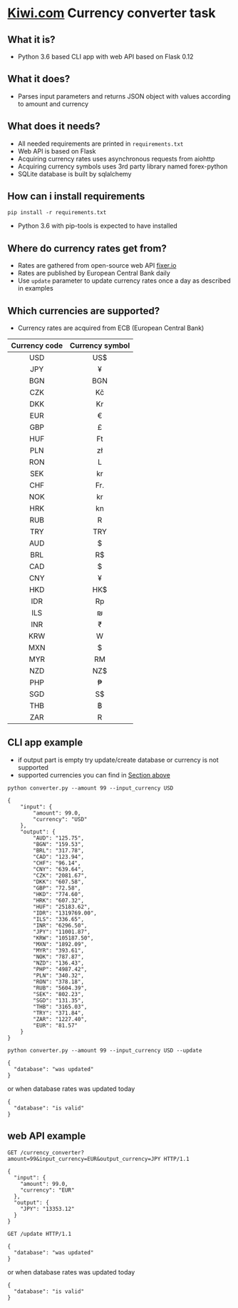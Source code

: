 [Kiwi.com] Currency converter task
===
## What it is?
- Python 3.6 based CLI app with web API based on Flask 0.12


## What it does?
- Parses input parameters and returns JSON object with values according to amount and currency

## What does it needs?
- All needed requirements are printed in ```requirements.txt```
- Web API is based on Flask
- Acquiring currency rates uses asynchronous requests from aiohttp
- Acquiring currency symbols uses 3rd party library named forex-python
- SQLite database is built by sqlalchemy

## How can i install requirements

`pip install -r requirements.txt`
- Python 3.6 with pip-tools is expected to have installed

## Where do currency rates get from?
- Rates are gathered from open-source web API [fixer.io]
- Rates are published by European Central Bank daily
- Use ```update``` parameter to update currency rates once a day as described in examples

## Which currencies are supported?
- Currency rates are acquired from ECB (European Central Bank)

| Currency code | Currency symbol |
| :------------:|:-------------:|
|USD | US$ |
| JPY| ¥ |
| BGN| BGN |
|CZK |  Kč|
| DKK| Kr |
| EUR| € |
| GBP| £ |
| HUF| Ft |
| PLN|  zł|
| RON| L |
| SEK| kr |
| CHF|  Fr.|
| NOK|kr|
| HRK| kn |
| RUB|  R|
| TRY|  TRY|
| AUD| $ |
| BRL|  R$|
| CAD| $ |
| CNY| ¥ |
| HKD| HK$ |
| IDR| Rp |
| ILS|  ₪|
| INR| ₹ |
| KRW| W |
| MXN|$ |
| MYR| RM |
| NZD|  NZ$|
| PHP| ₱ |
| SGD| S$ |
| THB| ฿|
|  ZAR| R|


## CLI app example
- if output part is empty try update/create database or currency is not supported
- supported currencies you can find in [Section above](#Which-currencies-are-supported?)
```
python converter.py --amount 99 --input_currency USD
```
```
{
    "input": {
        "amount": 99.0,
        "currency": "USD"
    },
    "output": {
        "AUD": "125.75",
        "BGN": "159.53",
        "BRL": "317.78",
        "CAD": "123.94",
        "CHF": "96.14",
        "CNY": "639.64",
        "CZK": "2081.67",
        "DKK": "607.58",
        "GBP": "72.58",
        "HKD": "774.60",
        "HRK": "607.32",
        "HUF": "25183.62",
        "IDR": "1319769.00",
        "ILS": "336.65",
        "INR": "6296.50",
        "JPY": "11001.87",
        "KRW": "105187.50",
        "MXN": "1892.09",
        "MYR": "393.61",
        "NOK": "787.87",
        "NZD": "136.43",
        "PHP": "4987.42",
        "PLN": "340.32",
        "RON": "378.18",
        "RUB": "5604.39",
        "SEK": "802.23",
        "SGD": "131.35",
        "THB": "3165.03",
        "TRY": "371.84",
        "ZAR": "1227.40",
        "EUR": "81.57"
    }
}
```

```
python converter.py --amount 99 --input_currency USD --update
```
```
{
  "database": "was updated"
}
```
 or when database rates was updated today
```
{
  "database": "is valid"
}

```

## web API example
```
GET /currency_converter?amount=99&input_currency=EUR&output_currency=JPY HTTP/1.1
```
```
{
  "input": {
    "amount": 99.0,
    "currency": "EUR"
  },
  "output": {
    "JPY": "13353.12"
  }
}
```
```
GET /update HTTP/1.1
```
```
{
  "database": "was updated"
}
```
 or when database rates was updated today
```
{
  "database": "is valid"
}

```

[Kiwi.com]: (www.kiwi.com)
[fixer.io]: (fixer.io)
